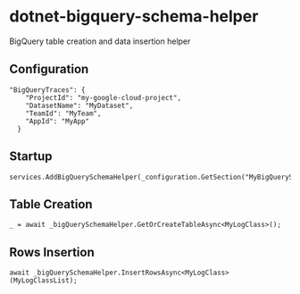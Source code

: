 # dotnet-bigquery-schema-helper
BigQuery table creation and data insertion helper

## Configuration
```
"BigQueryTraces": {
    "ProjectId": "my-google-cloud-project",
    "DatasetName": "MyDataset",
    "TeamId": "MyTeam",
    "AppId": "MyApp"
  }
```
## Startup
```
services.AddBigQuerySchemaHelper(_configuration.GetSection("MyBigQuerySection"));
```

## Table Creation
```
_ = await _bigQuerySchemaHelper.GetOrCreateTableAsync<MyLogClass>();
```

## Rows Insertion
```
await _bigQuerySchemaHelper.InsertRowsAsync<MyLogClass>(MyLogClassList);
```
